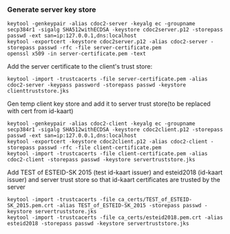 
### Generate server key store
```
keytool -genkeypair -alias cdoc2-server -keyalg ec -groupname secp384r1 -sigalg SHA512withECDSA -keystore cdoc2server.p12 -storepass passwd -ext san=ip:127.0.0.1,dns:localhost
keytool -exportcert -keystore cdoc2server.p12 -alias cdoc2-server -storepass passwd -rfc -file server-certificate.pem
openssl x509 -in server-certificate.pem -text
```

Add the server certificate to the client's trust store:

```
keytool -import -trustcacerts -file server-certificate.pem -alias cdoc2-server -keypass password -storepass passwd -keystore clienttruststore.jks
```

Gen temp client key store and add it to server trust store(to be replaced with cert from id-kaart)
```
keytool -genkeypair -alias cdoc2-client -keyalg ec -groupname secp384r1 -sigalg SHA512withECDSA -keystore cdoc2client.p12 -storepass passwd -ext san=ip:127.0.0.1,dns:localhost
keytool -exportcert -keystore cdoc2client.p12 -alias cdoc2-client -storepass passwd -rfc -file client-certificate.pem
keytool -import -trustcacerts -file client-certificate.pem -alias cdoc2-client -storepass passwd -keystore servertruststore.jks
```

Add TEST of ESTEID-SK 2015 (test id-kaart issuer)
and esteid2018 (id-kaart issuer) and server trust store so that id-kaart certificates are trusted by the server
```
keytool -import -trustcacerts -file ca_certs/TEST_of_ESTEID-SK_2015.pem.crt -alias TEST_of_ESTEID-SK_2015 -storepass passwd -keystore servertruststore.jks
keytool -import -trustcacerts -file ca_certs/esteid2018.pem.crt -alias esteid2018 -storepass passwd -keystore servertruststore.jks
```
